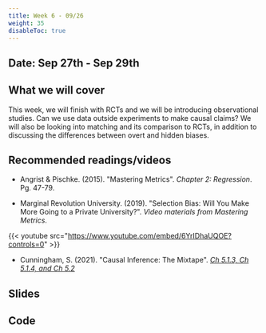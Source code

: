 ```yaml
---
title: Week 6 - 09/26
weight: 35
disableToc: true
---
```


## Date: Sep 27th - Sep 29th

## What we will cover

This week, we will finish with RCTs and we will be introducing observational studies. Can we use data outside experiments to make causal claims? We will also be looking into matching and its comparison to RCTs, in addition to discussing the differences between overt and hidden biases.

## Recommended readings/videos

- Angrist & Pischke. (2015). "Mastering Metrics". *Chapter 2: Regression*. Pg. 47-79. 

- Marginal Revolution University. (2019). "Selection Bias: Will You Make More Going to a Private University?". *Video materials from Mastering Metrics*.

{{< youtube src="https://www.youtube.com/embed/6YrIDhaUQOE?controls=0" >}}

- Cunningham, S. (2021). "Causal Inference: The Mixtape". [*Ch 5.1.3, Ch 5.1.4, and Ch 5.2*](https://mixtape.scunning.com/matching-and-subclassification.html#subclassification-exercise-titanic-mathrmdata-set)


## Slides
<!--
{{% button href="https://sta235.netlify.app/Classes/Week5/1_RCT/f2021_sta235h_8_RCT.html" icon="fas fa-external-link-alt" icon-position="right" %}}New window{{% /button %}} {{% button href="https://sta235.netlify.app/Classes/Week5/1_RCT/f2021_sta235h_8_RCT.pdf" icon="fas fa-file-pdf" icon-position="right" %}}Download{{% /button %}} 

{{< slides src="https://sta235.netlify.app/Classes/Week5/1_RCT/f2021_sta235h_8_RCT.html" >}}
-->

## Code
<!--
Here is the R code we will review in class, with many additional questions! Remember to review it in detail after class <a onclick="ga('send', 'event', 'External-Link','click','code5','0','Link');" href="https://raw.githubusercontent.com/maibennett/sta235/main/exampleSite/content/Classes/Week5/1_RCT/code/f2021_sta235h_8_RCT.R" target="_blank" class="btn btn-default">Download<i class="fas fa-code"></i></a>
-->